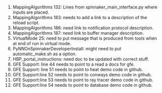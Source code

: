 1. MappingAlgorithms 132: Lines from spinnaker_main_interface.py where inputs are placed.
1. MappingAlgorithms 183: needs to add a link to a description of the reload script.
1. MappingAlgorithms 186: need link to notification protocol description.
1. MappingAlgorithms 187: need link to buffer manager description.
1. VirtualMode 25: need to put message that is produced from tools when at end of run in virtual mode. 
1. PyNNOnSpinnakerDeveloperInstall: might need to put automatic_make.sh as a option.
1. HBP_portal_instructions: need doc to be updated with correct stuff.
1. GFE Support: line 44 needs to point to a read a docs for gfe.
1. GFE Support: line 51 needs to point to heat demo code in github.
1. GFE Support:line 52 needs to point to conways demo code in github.
1. GFE Support:line 53 needs to point to ray tracer demo code in github.
1. GFE Support:line 54 needs to point to database demo code in github.
